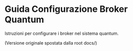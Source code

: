 # Guida Configurazione Broker Quantum

Istruzioni per configurare i broker nel sistema quantum.

(Versione originale spostata dalla root docs/)
